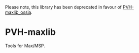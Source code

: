 Please note, this library has been deprecated in favour of [PVH-maxlib_ossia](https://github.com/petervanhaaften/PVH-maxlib_ossia).

# PVH-maxlib
Tools for Max/MSP.
